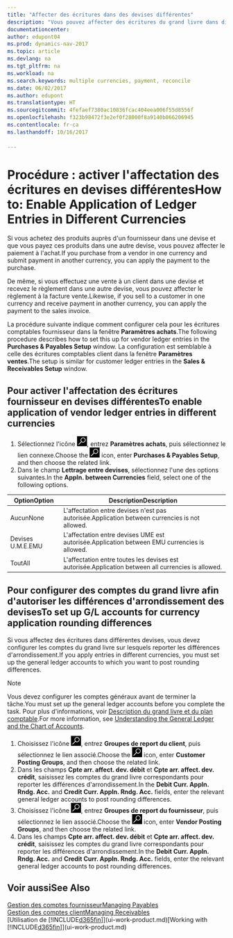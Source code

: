 ```yaml
---
title: "Affecter des écritures dans des devises différentes"
description: "Vous pouvez affecter des écritures du grand livre dans différentes devises, par exemple si vous vendez à un client dans une devise et recevez le paiement dans une autre devise."
documentationcenter: 
author: edupont04
ms.prod: dynamics-nav-2017
ms.topic: article
ms.devlang: na
ms.tgt_pltfrm: na
ms.workload: na
ms.search.keywords: multiple currencies, payment, reconcile
ms.date: 06/02/2017
ms.author: edupont
ms.translationtype: HT
ms.sourcegitcommit: 4fefaef7380ac10836fcac404eea006f55d8556f
ms.openlocfilehash: f323b98472f3e2ef0f28000f8a9140b066206945
ms.contentlocale: fr-ca
ms.lasthandoff: 10/16/2017

---
```

# <a name="how-to-enable-application-of-ledger-entries-in-different-currencies"></a><span data-ttu-id="84b6d-103">Procédure : activer l'affectation des écritures en devises différentes</span><span class="sxs-lookup"><span data-stu-id="84b6d-103">How to: Enable Application of Ledger Entries in Different Currencies</span></span>
<span data-ttu-id="84b6d-104">Si vous achetez des produits auprès d'un fournisseur dans une devise et que vous payez ces produits dans une autre devise, vous pouvez affecter le paiement à l'achat.</span><span class="sxs-lookup"><span data-stu-id="84b6d-104">If you purchase from a vendor in one currency and submit payment in another currency, you can apply the payment to the purchase.</span></span>

<span data-ttu-id="84b6d-105">De même, si vous effectuez une vente à un client dans une devise et recevez le règlement dans une autre devise, vous pouvez affecter le règlement à la facture vente.</span><span class="sxs-lookup"><span data-stu-id="84b6d-105">Likewise, if you sell to a customer in one currency and receive payment in another currency, you can apply the payment to the sales invoice.</span></span>

<span data-ttu-id="84b6d-106">La procédure suivante indique comment configurer cela pour les écritures comptables fournisseur dans la fenêtre **Paramètres achats**.</span><span class="sxs-lookup"><span data-stu-id="84b6d-106">The following procedure describes how to set this up for vendor ledger entries in the **Purchases & Payables Setup** window.</span></span> <span data-ttu-id="84b6d-107">La configuration est semblable à celle des écritures comptables client dans la fenêtre **Paramètres ventes**.</span><span class="sxs-lookup"><span data-stu-id="84b6d-107">The setup is similar for customer ledger entries in the **Sales & Receivables Setup** window.</span></span>

## <a name="to-enable-application-of-vendor-ledger-entries-in-different-currencies"></a><span data-ttu-id="84b6d-108">Pour activer l'affectation des écritures fournisseur en devises différentes</span><span class="sxs-lookup"><span data-stu-id="84b6d-108">To enable application of vendor ledger entries in different currencies</span></span>
1. <span data-ttu-id="84b6d-109">Sélectionnez l'icône ![Page ou état pour la recherche](media/ui-search/search_small.png "icône Page ou état pour la recherche"), entrez **Paramètres achats**, puis sélectionnez le lien connexe.</span><span class="sxs-lookup"><span data-stu-id="84b6d-109">Choose the ![Search for Page or Report](media/ui-search/search_small.png "Search for Page or Report icon") icon, enter **Purchases & Payables Setup**, and then choose the related link.</span></span>
2. <span data-ttu-id="84b6d-110">Dans le champ **Lettrage entre devises**, sélectionnez l'une des options suivantes.</span><span class="sxs-lookup"><span data-stu-id="84b6d-110">In the **Appln. between Currencies** field, select one of the following options.</span></span>

| <span data-ttu-id="84b6d-111">Option</span><span class="sxs-lookup"><span data-stu-id="84b6d-111">Option</span></span> | <span data-ttu-id="84b6d-112">Description</span><span class="sxs-lookup"><span data-stu-id="84b6d-112">Description</span></span> |
| --- | --- |
| <span data-ttu-id="84b6d-113">Aucun</span><span class="sxs-lookup"><span data-stu-id="84b6d-113">None</span></span> |<span data-ttu-id="84b6d-114">L'affectation entre devises n'est pas autorisée.</span><span class="sxs-lookup"><span data-stu-id="84b6d-114">Application between currencies is not allowed.</span></span> |
| <span data-ttu-id="84b6d-115">Devises U.M.E.</span><span class="sxs-lookup"><span data-stu-id="84b6d-115">EMU</span></span> |<span data-ttu-id="84b6d-116">L'affectation entre devises UME est autorisée.</span><span class="sxs-lookup"><span data-stu-id="84b6d-116">Application between EMU currencies is allowed.</span></span> |
| <span data-ttu-id="84b6d-117">Tout</span><span class="sxs-lookup"><span data-stu-id="84b6d-117">All</span></span> |<span data-ttu-id="84b6d-118">L'affectation entre toutes les devises est autorisée.</span><span class="sxs-lookup"><span data-stu-id="84b6d-118">Application between all currencies is allowed.</span></span> |

## <a name="to-set-up-gl-accounts-for-currency-application-rounding-differences"></a><span data-ttu-id="84b6d-119">Pour configurer des comptes du grand livre afin d'autoriser les différences d'arrondissement des devises</span><span class="sxs-lookup"><span data-stu-id="84b6d-119">To set up G/L accounts for currency application rounding differences</span></span>  
<span data-ttu-id="84b6d-120">Si vous affectez des écritures dans différentes devises, vous devez configurer les comptes du grand livre sur lesquels reporter les différences d'arrondissement.</span><span class="sxs-lookup"><span data-stu-id="84b6d-120">If you apply entries in different currencies, you must set up the general ledger accounts to which you want to post rounding differences.</span></span>  

> [!NOTE]  
>  <span data-ttu-id="84b6d-121">Vous devez configurer les comptes généraux avant de terminer la tâche.</span><span class="sxs-lookup"><span data-stu-id="84b6d-121">You must set up the general ledger accounts before you complete the task.</span></span> <span data-ttu-id="84b6d-122">Pour plus d'informations, voir [Description du grand livre et du plan comptable](finance-general-ledger.md).</span><span class="sxs-lookup"><span data-stu-id="84b6d-122">For more information, see [Understanding the General Ledger and the Chart of Accounts](finance-general-ledger.md).</span></span>

1. <span data-ttu-id="84b6d-123">Choisissez l'icône ![Page ou rapport pour la recherche](media/ui-search/search_small.png "icône Page ou rapport pour la recherche"), entrez **Groupes de report du client**, puis sélectionnez le lien associé.</span><span class="sxs-lookup"><span data-stu-id="84b6d-123">Choose the ![Search for Page or Report](media/ui-search/search_small.png "Search for Page or Report icon") icon, enter **Customer Posting Groups**, and then choose the related link.</span></span>  
2. <span data-ttu-id="84b6d-124">Dans les champs **Cpte arr. affect. dev. débit** et **Cpte arr. affect. dev. crédit**, saisissez les comptes du grand livre correspondants pour reporter les différences d'arrondissement.</span><span class="sxs-lookup"><span data-stu-id="84b6d-124">In the **Debit Curr. Appln. Rndg. Acc.** and **Credit Curr. Appln. Rndg. Acc.** fields, enter the relevant general ledger accounts to post rounding differences.</span></span>  
3. <span data-ttu-id="84b6d-125">Choisissez l'icône ![Page ou rapport pour la recherche](media/ui-search/search_small.png "icône Page ou rapport pour la recherche"), entrez **Groupes de report du fournisseur**, puis sélectionnez le lien associé.</span><span class="sxs-lookup"><span data-stu-id="84b6d-125">Choose the ![Search for Page or Report](media/ui-search/search_small.png "Search for Page or Report icon") icon, enter **Vendor Posting Groups**, and then choose the related link.</span></span>  
4. <span data-ttu-id="84b6d-126">Dans les champs **Cpte arr. affect. dev. débit** et **Cpte arr. affect. dev. crédit**, saisissez les comptes du grand livre correspondants pour reporter les différences d'arrondissement.</span><span class="sxs-lookup"><span data-stu-id="84b6d-126">In the **Debit Curr. Appln. Rndg. Acc.** and **Credit Curr. Appln. Rndg. Acc.** fields, enter the relevant general ledger accounts to post rounding differences.</span></span>  

## <a name="see-also"></a><span data-ttu-id="84b6d-127">Voir aussi</span><span class="sxs-lookup"><span data-stu-id="84b6d-127">See Also</span></span>
[<span data-ttu-id="84b6d-128">Gestion des comptes fournisseur</span><span class="sxs-lookup"><span data-stu-id="84b6d-128">Managing Payables</span></span>](payables-manage-payables.md)  
[<span data-ttu-id="84b6d-129">Gestion des comptes client</span><span class="sxs-lookup"><span data-stu-id="84b6d-129">Managing Receivables</span></span>](receivables-manage-receivables.md)  
<span data-ttu-id="84b6d-130">[Utilisation de [!INCLUDE[d365fin](includes/d365fin_md.md)]](ui-work-product.md)</span><span class="sxs-lookup"><span data-stu-id="84b6d-130">[Working with [!INCLUDE[d365fin](includes/d365fin_md.md)]](ui-work-product.md)</span></span>

